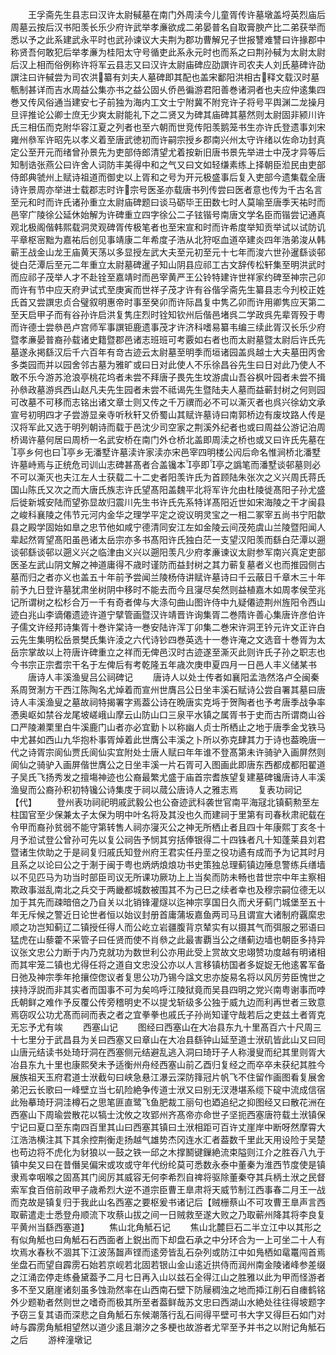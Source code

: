 <!-- { "loadSidebar": true } -->
　　王孚斋先生县志曰汉许太尉戫墓在南门外周渎今儿童胥传许墓墩盖埒英烈庙后周墓云按后汉书阳羡长乐少府许武举孝亷欲成二弟晏普名自取膏腴产比二弟获举而悉以予之此系建武永平时也武孙谏议大夫荆为郡功曹解兄子世报讐难讐曰许掾郡中称贤吾何敢犯后举孝亷为桂阳太守号循吏此系永元时也而系之曰荆孙戫为太尉太尉后汉上相而俗例称许将军云县志又曰汉许太尉庙碑应劭譔许司农夫人刘氏墓碑许劭譔注曰许戫尝为司农洪纂有刘夫人墓碑即其配也盖宋鄱阳洪相古释文载汉时墓甎制甚详而吉水周益公集亦书之益公固乆侨邑徧游君阳善巻诸洞者也夫应仲逺集四巻又传风俗通当建安七子前独为海内工文士宁附冀不附兖许子将号平舆渊二龙操月旦评推论公卿士庶无少爽太尉能礼下之二贤又为碑其庙碑其墓然则太尉固非颍川许氏三相伍而克附华容江夏之列者也至六朝而世竞传阳羡鹅笼书生亦许氏登遗事刘宋雍州叅军许昭先以孝义着至唐武徳初而许嗣宗授乡郡南兴州太守许绪以佐命功封真定公至开元而绪曾孙景先为吏部侍郎清望尤着按新旧唐书景先举进士中茂才异等后知制诰张燕公曰许舍人词防丰美得中和之气又曰文如轻缣素练上择朝臣涖民由吏部侍郎典虢州上赋诗祖道而御史以上胥和之号为开元极盛事后复入吏部今遗集载全唐诗许景周亦举进士载郡志时许宗号医圣亦载唐书列传尝曰医者意也传为千古名言至元和时而许氏诸孙重立太尉庙碑题曰谈马砺毕王田数七时人莫喻至唐季天祐时而邑宰广陵徐公延休始解为许碑重立四字徐公二子铉锴号南唐文学名臣而锴尝记通真观北极阁偕韩熙载洞灵观碑胥传极笔者也至宋宣和时而许希度举知贡举试以试防讥平章枢宻黜为嘉祐后创见事靖康二年希度子浩从北狩呕血道卒建炎四年浩弟浚从韩蕲王战金山龙王庙黄天荡以多显授左武大夫至元初至元十七年而浚六世孙暹繇谈邨徙白茫潭后至元二年重立太尉墓碑暹子知山阴县应祁工古文辞传松轩集至明洪武时而应祁子茂举人才不赴铨至嘉靖时而邑宰黄严王公铃特建许世祥家约碑至神宗己卯而许有节中应天府尹试式至庚寅而世祥子茂才许有谷偕孚斋先生纂县志今刋校正姓氏首又尝譔忠贞合璧叙明惠帝时事至癸卯而许际昌复中隽乙卯而许用卿隽应天第二至天启甲子而有谷孙许启洪复隽庄烈时铨知钦州后偕邑堵呉二学政呉先辈胥殁于粤而许德士尝叅邑卢宫师军事譔钜鹿遗事茂才许济科嗜易纂韦编三续此胥汉长乐少府暨孝亷晏普裔孙载诸史籍暨郡邑诸志班班可考覈如右者也而太尉墓暨太尉后许氏先墓遂永掲繇汉后千六百年有竒古迹云太尉墓至明季而垣诸园盖呉越士大夫墓田丙舍多类园而并以园舍邻古墓为雅旷或曰日对此使人不乐徐昌谷先生曰日对此乃使人不敢不乐今游苏沧浪亭桃花坞者未尝不拜唐子畏先生坟游虞山吾谷枫叶园者未尝不揖孙叅政墓游呉西山赵凡夫先生园者未尝不祗谒先生暨陆夫人墓而益蕲封树之何则园可改墓不可移而志铭出诸文章士则又传之千万禩而必不可以澌灭者也呉兴徐幼文承宣号初明四才子尝游显亲寺听秋轩又侨蜀山其赋许墓诗曰南郭桥边有废坟路人传是汉将军此又选于明列朝诗而载于邑沈少司空家之荆溪外纪者也或曰周益公游记泊周桥谒许墓何居曰周桥一名武安桥在南门外仓桥北盖即周渎之桥也或又曰许氏先墓在亭乡何也曰亭乡无潘墅许墓渎许家渎亦宋邑宰四明楼公闶后命名惟涧桥北潘墅许墓峙焉与正统危司训山志碑甚髙者合盖镵本亭即亭之譌笔而潘墅谈邨墓则必不可以澌灭也夫江左人士获载二十二史者阳羡许氏为首顾陆朱张次之义兴周氏蒋氏国山陈氏又次之而大唐氏族志许氏望髙阳盖魏平北将军许允由杜陵徙髙阳子孙尤盛后徙新城安陆而望弥显故归震川先生书许氏先系特详髙阳近世如宋海陵之干才闽县之峻科襄陵之伟节元河内金华之理学平定之谠议明灵宝之一相二冢宰五尚书宁阳歙县之殿学固始如臯之忠节他如咸宁德清同安江左如金陵云间茂苑虞山兰陵暨阳闻人辈起然胥望髙阳虽邑诸太岳宗亦多书髙阳许氏独白茫一支望汉阳羡而繇白茫潭以遡谈邨繇谈邨以遡义兴之临津由义兴以遡阳羡凡少府孝亷谏议太尉参军南兴真定吏部医圣左武山阴文解之神道庸得不歳时谨防而益封树之其力蕲复墓者义也而推园侧古墓而归之者亦义也盖五十年前予尝闻兰陵杨侍讲赋许墓诗曰千云蔽日千章木三十年前予九日登许墓犹肃坐树阴中移时不能去而今且寖尽矣然则益植嘉木如周孝侯茔兆记所谓树之松杉合万一千有奇者俾与大涤句曲山图许侍中九疑僊迹荆州旌阳令西山迹白兆山李谪僊遗迹许道宁擘管画暨汉许靖晋许询集胥二巻隋许善心集唐许彦伯许子儒文许经邦诗集胥十巻许棠诗一巻安陆许浑丁卯集二巻宋许洞玊钤元许文正许白云先生集明松岳景樊氏集许淩之六代诗钞四巻英选十一巻许淹之文选音十巻胥为太岳宗掌故以上符唐许碑重立之祥而无俾邑汉时古迹遂至澌灭此则许氏子孙之职志也今书宗正宗耆宗干名于左俾后有考乾隆五年歳次庚申夏四月一日邑人丰义储某书
　　唐诗人丰溪渔叟吕公祠碑记
　　唐诗人以处士传者如襄阳孟浩然洛卢仝闽秦系周贺淛方干西江陈陶名尤焯着而宣州世膺吕公日坐丰溪石赋诗公尝自署其墓曰唐诗人丰溪渔叟之墓故祠特揭署字焉葢公诗在晩唐实克埓于贺陶者也予考唐季战争率慿奥岖如禁谷龙尾坡嵯峨山摩云山防山口三泉平水镇之属胥书于史而古所谓商山谷口严陵濑栗里白牛溪鹿门山者亦必宜勤卜以称幽人贞士所栖止之地于唐季金戈铁马中尤甚如西山九华抱朴事胥焯着此世膺公丰溪之卜所以弥克肆其力于诗也葢晩唐一代之诗胥宗阆仙贾氏阆仙实宜附处士唐人赋曰年年谁不登髙第未许骑驴入画屏然则阆仙之骑驴入画屏偕世膺公之日坐丰溪一片石胥可入图画此即唐东西都成都阳翟道子吴氏飞扬秀发之擅塲神迹也公裔最繁尤盛于庙首宗耆族望复建墓碑镵唐诗人丰溪渔叟而公裔孙积初特镵公诗集庋于祠以蒇公唐诗人之雅志焉
　　复表功祠记【代】
　　登州表功祠祀明戚武毅公也公奋迹武科袭世官南平海冦北镇蓟勲至左柱国官至少保兼太子太保为明中叶名将及其没也久而建祠于里第有司春秋肃祀载在令甲而裔孙贫弱不能守第转售人祠亦寖灭公之神无所栖止者且四十年康熙丁亥冬十月予涖试登公曾孙可先以复公祠告予悯其穷括俸银得二十四铢者凡十知蓬莱县刘君暨诸生佽助之于是祠复归戚氏知登州府王君实任丹垩之役功遹有成而予为记其时月且系之以论曰公之于淛于闽于粤也炳炳烺烺功书史策独总理蓟镇边陲息警练兵缮墙以不见匹马为功当时部臣司议无所课功厥功上上当矣而防未畅也昔世宗中年主察相欺政事滋乱南北之兵交于两畿都城数被围其不为己巳之续者幸也及穆宗嗣位德无以加于其先而疎暗倍之乃自关以北销锋灌燧以迄神宗享国日久而犬牙蓟门城堡至五十年无斥候之警近日论世者恒以始议封册首庸蒲坂嘉鱼两司马且谓宣大诸制府覊縻忠顺之功岂知蓟辽二镇授任得人而公屹立岩疆腹背京辇实有以摄其气而弭服之邪语曰猛虎在山藜藿不采管子曰任贤而使不肖叅之此最害覇当公之缮蓟边墙也朝臣多持异议张文忠公力断于内乃克就功为数世利公亦用此受上赏故文忠翊赞功度越有明诸相而其牢笼二镇也尤得任将之道自文忠没公亦以人言移镇枋国者多娖娖无他逺畧军备日弛及神宗季年抢攘倥偬议者复思公功乃锡今諡文忠亦旋易名将以风厉劳臣愧世之挟持浮説而非其实者而国事不可为矣呜呼江陵狱竟而吴县四明之党兴南粤谢事而哱氏朝鲜之难作予反覆公传旁稽明史不以提戈斩级多公独于威九边而利再世者三致意焉窃叹公功尤髙而祠而表之者之宜拳拳也戚氏子孙尚知谨守哉若后之吏兹土者胥克无忘予尤有竢
　　西塞山记
　　图经曰西塞山在大冶县东九十里髙百六十尺周三十七里分于武昌县为关曰西塞又曰章山在大冶县繇钟山延至道士洑矶皆此山又曰囘山唐元结读书处琦玗洞在西塞侧元结避乱逃入洞曰琦玗子人称漫叟而纪其里则胥大冶县东九十里也康熙癸未予适衡州舟经西塞山前乙酉归复经之而卒卒未获纪其胜今展族祖天玉府君道士洑截句曰峡急悬江瀑云深防箨冠片帆飞不住留作画图看复展舍弟汜云长歌曰一峰壁立当七矶险絶争传道士洑又曰别无汊港堪系缆下碇中流成信宿此殆摹琦玗洞洼樽石之思笔匪直鹭飞鱼肥裁工丽句也廼追纪之抑图经又曰散花洲在西塞山下周瑜尝散花以犒士沈攸之攻郢州齐髙帝亦命世子坚扼西塞唐符载土洑镇保宁记曰夏口至东南四百里其山曰西塞其镇曰土洑相距可百许丈崖岸中断呀然摩霄大江浩浩横注其下其余控荆衡走扬越气雄势杰冈连水汇者葢数千里此天用设险于吴楚也苟边将不虎化为豺狼以一鼓之铁一邱之木撑鬭键鏁絶流束隘则江介之胜吞八九于镇中矣又曰在昔僭吴偏宋或攻或守年代纷纶莫可悉数永泰中董秦为淮西节度使是镇隶焉幸咽喉之固髙其门阅厉其威容无何李希烈自禆将驱除董秦夺其兵柄土洑之民督索军食百倍前政甲子歳希烈大逆不道宗臣曹王臯肃将天威节制江西事春二月王一战而克故是镇复归于我此山名西塞之要枢爰书诸记后【贼栅蔡山不可攻曹王臯声言西取蕲遣走士悉登舟顺流下攻蔡山拔之间一日贼救至遂大败之乃取蕲州降其将李良复平黄州当繇西塞道】
　　焦山北角觝石记
　　焦山北麓巨石二半立江中以其形之有似角觝也曰角觝石石西面者上鋭出而下却盘石承之中分环合为一上可坐二十人有坎焉水春秋不涸其下江波荡齧声铿而逺旁皆乱石杂列或防江中如鳬栖如鼋鼍闯首焉坐盘石而望自霹雳石始若京岘若北固若银山金山逺近拱侍而润州南金陵诸峰参差缀之江涌峦停走练叠黛葢予二月七日再入山以兹石全得江山之胜雅以此为甲而怪游者多不至又磨崖诸刻虽多蚀泐然率在山西南石壁下防屦稠浊之地而揷江削石自瘗鹤铭外少题勒者然则世之嗜奇而极其所至者葢鲜哉苏文忠曰西湖山水絶处往往得坡题字予窃三复其语而深悲之自角觝石东候潮落行乱石间得平壁可书大字又得巨石如门对峙与霹雳角觝相望然以道少逺且潮汐之多梗也故游者尤罕至予并书之以附记角觝石之后
　　游梓潼墩记
